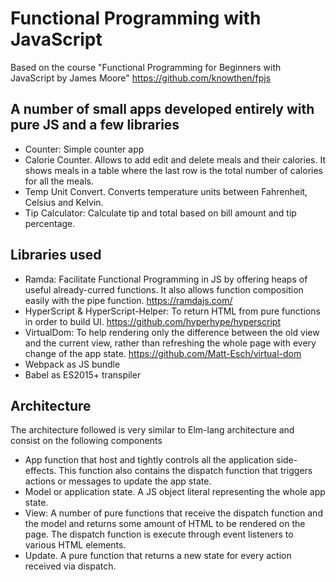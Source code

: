 # Functional Programming with JavaScript

Based on the course "Functional Programming for Beginners with JavaScript by James Moore" https://github.com/knowthen/fpjs

## A number of small apps developed entirely with pure JS and a few libraries

- Counter: Simple counter app
- Calorie Counter. Allows to add edit and delete meals and their calories. It shows meals in a table where the last row is the total number of calories for all the meals.
- Temp Unit Convert. Converts temperature units between Fahrenheit, Celsius and Kelvin.
- Tip Calculator: Calculate tip and total based on bill amount and tip percentage.

## Libraries used

- Ramda: Facilitate Functional Programming in JS by offering heaps of useful already-curred functions. It also allows function composition easily with the pipe function. https://ramdajs.com/
- HyperScript & HyperScript-Helper: To return HTML from pure functions in order to build UI. https://github.com/hyperhype/hyperscript
- VirtualDom: To help rendering only the difference between the old view and the current view, rather than refreshing the whole page with every change of the app state. https://github.com/Matt-Esch/virtual-dom
- Webpack as JS bundle
- Babel as ES2015+ transpiler

## Architecture

The architecture followed is very similar to Elm-lang architecture and consist on the following components

- App function that host and tightly controls all the application side-effects. This function also contains the dispatch function that triggers actions or messages to update the app state.
- Model or application state. A JS object literal representing the whole app state.
- View: A number of pure functions that receive the dispatch function and the model and returns some amount of HTML to be rendered on the page. The dispatch function is execute through event listeners to various HTML elements.
- Update. A pure function that returns a new state for every action received via dispatch.

